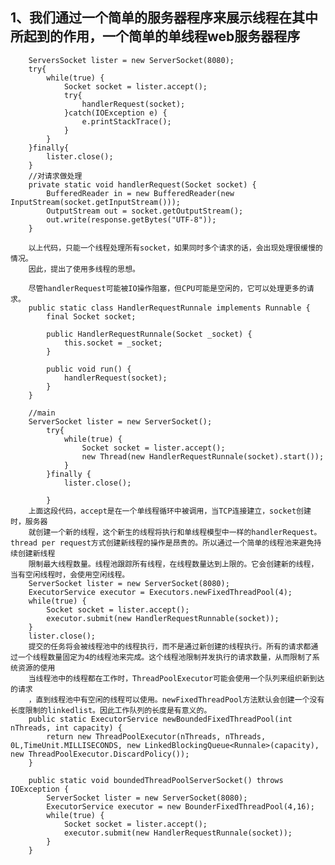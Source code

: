 1、我们通过一个简单的服务器程序来展示线程在其中所起到的作用，一个简单的单线程web服务器程序
----
		ServersSocket lister = new ServerSocket(8080);
		try{
			while(true) {
				Socket socket = lister.accept();
				try{
					handlerRequest(socket);
				}catch(IOException e) {
					e.printStackTrace();
				}
			}
		}finally{
			lister.close();
		}
		//对请求做处理
		private static void handlerRequest(Socket socket) {
			BufferedReader in = new BufferedReader(new InputStream(socket.getInputStream()));
			OutputStream out = socket.getOutputStream();
			out.write(response.getBytes("UTF-8"));
		}
	
		以上代码，只能一个线程处理所有socket，如果同时多个请求的话，会出现处理很缓慢的情况。
		因此，提出了使用多线程的思想。

		尽管handlerRequest可能被IO操作阻塞，但CPU可能是空闲的，它可以处理更多的请求。
		public static class HandlerRequestRunnale implements Runnable {
			final Socket socket;

			public HandlerRequestRunnale(Socket _socket) {
				this.socket = _socket;
			}

			public void run() {
				handlerRequest(socket);
			}
		}

		//main
		ServerSocket lister = new ServerSocket();
			try{
				while(true) {
					Socket socket = lister.accept();
					new Thread(new HandlerRequestRunnale(socket).start());
				}
			}finally {
				lister.close();
			
			}	
		上面这段代码，accept是在一个单线程循环中被调用，当TCP连接建立，socket创建时，服务器
		就创建一个新的线程，这个新生的线程将执行和单线程模型中一样的handlerRequest。thread per request方式创建新线程的操作是昂贵的。所以通过一个简单的线程池来避免持续创建新线程
		限制最大线程数量。线程池跟踪所有线程，在线程数量达到上限的。它会创建新的线程，当有空闲线程时，会使用空闲线程。
		ServerSocket lister = new ServerSocket(8080);
		ExecutorService executor = Executors.newFixedThreadPool(4);
		while(true) {
			Socket socket = lister.accept();
			executor.submit(new HandlerRequestRunnable(socket));
		}
		lister.close();
		提交的任务将会被线程池中的线程执行，而不是通过新创建的线程执行。所有的请求都通过一个线程数量固定为4的线程池来完成。这个线程池限制并发执行的请求数量，从而限制了系统资源的使用
		当线程池中的线程都在工作时，ThreadPoolExecutor可能会使用一个队列来组织新到达的请求
		，直到线程池中有空闲的线程可以使用。newFixedThreadPool方法默认会创建一个没有长度限制的linkedlist。因此工作队列的长度是有意义的。
		public static ExecutorService newBoundedFixedThreadPool(int nThreads, int capacity) {
			return new ThreadPoolExecutor(nThreads, nThreads, 0L,TimeUnit.MILLISECONDS, new LinkedBlockingQueue<Runnale>(capacity), new ThreadPoolExecutor.DiscardPolicy());
		}

		public static void boundedThreadPoolServerSocket() throws IOException {
			ServerSocket lister = new ServerSocket(8080);
			ExecutorService executor = new BounderFixedThreadPool(4,16);
			while(true) {
				Socket socket = lister.accept();
				executor.submit(new HandlerRequestRunnale(socket));
			}
		} 

	
			
